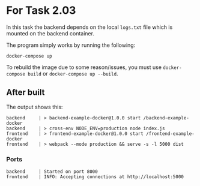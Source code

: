 # For Task 2.03
In this task the backend depends on the local `logs.txt` file which is mounted on the backend container.

The program simply works by running the following:
```
docker-compose up
```

To rebuild the image due to some reason/issues, you must use `docker-compose build` or `docker-compose up --build`.

## After built
The output shows this:
```
backend     | > backend-example-docker@1.0.0 start /backend-example-docker
backend     | > cross-env NODE_ENV=production node index.js
frontend    | > frontend-example-docker@1.0.0 start /frontend-example-docker
frontend    | > webpack --mode production && serve -s -l 5000 dist
```
### Ports
```
backend     | Started on port 8000
frontend    | INFO: Accepting connections at http://localhost:5000
```




